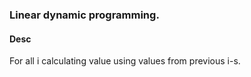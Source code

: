 ### Linear dynamic programming.

#### Desc

For all i calculating value using values from previous i-s.
